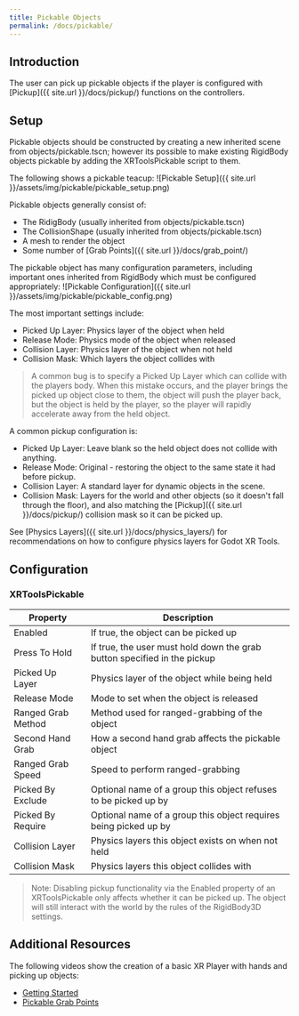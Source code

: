 ```yaml
---
title: Pickable Objects
permalink: /docs/pickable/
---
```



## Introduction
The user can pick up pickable objects if the player is configured with
[Pickup]({{ site.url }}/docs/pickup/) functions on the controllers.

## Setup
Pickable objects should be constructed by creating a new inherited scene from
objects/pickable.tscn; however its possible to make existing RigidBody objects
pickable by adding the XRToolsPickable script to them.

The following shows a pickable teacup:
![Pickable Setup]({{ site.url }}/assets/img/pickable/pickable_setup.png)

Pickable objects generally consist of:
* The RidigBody (usually inherited from objects/pickable.tscn)
* The CollisionShape (usually inherited from objects/pickable.tscn)
* A mesh to render the object
* Some number of [Grab Points]({{ site.url }}/docs/grab_point/)

The pickable object has many configuration parameters, including important 
ones inherited from RigidBody which must be configured appropriately:
![Pickable Configuration]({{ site.url }}/assets/img/pickable/pickable_config.png)

The most important settings include:
* Picked Up Layer: Physics layer of the object when held
* Release Mode: Physics mode of the object when released
* Collision Layer: Physics layer of the object when not held
* Collision Mask: Which layers the object collides with

> A common bug is to specify a Picked Up Layer which can collide with the players 
> body. When this mistake occurs, and the player brings the picked up object close
> to them, the object will push the player back, but the object is held by the
> player, so the player will rapidly accelerate away from the held object.

A common pickup configuration is:
* Picked Up Layer: Leave blank so the held object does not collide with anything.
* Release Mode: Original - restoring the object to the same state it had before pickup.
* Collision Layer: A standard layer for dynamic objects in the scene.
* Collision Mask: Layers for the world and other objects (so it doesn't fall through the floor), and also matching the [Pickup]({{ site.url }}/docs/pickup/) collision mask so it can be picked up.

See [Physics Layers]({{ site.url }}/docs/physics_layers/) for recommendations on
how to configure physics layers for Godot XR Tools.


## Configuration

### XRToolsPickable

| Property | Description |
| ---- | ------------ |
| Enabled            | If true, the object can be picked up |
| Press To Hold      | If true, the user must hold down the grab button specified in the pickup |
| Picked Up Layer    | Physics layer of the object while being held |
| Release Mode       | Mode to set when the object is released |
| Ranged Grab Method | Method used for ranged-grabbing of the object |
| Second Hand Grab   | How a second hand grab affects the pickable object |
| Ranged Grab Speed  | Speed to perform ranged-grabbing |
| Picked By Exclude  | Optional name of a group this object refuses to be picked up by |
| Picked By Require  | Optional name of a group this object requires being picked up by |
| Collision Layer    | Physics layers this object exists on when not held |
| Collision Mask     | Physics layers this object collides with |

> Note: Disabling pickup functionality via the Enabled property of an
  XRToolsPickable only affects whether it can be picked up. The object
  will still interact with the world by the rules of the RigidBody3D
  settings.


## Additional Resources

The following videos show the creation of a basic XR Player with hands and picking up objects:
* [Getting Started](https://youtu.be/VrpySdMcdyw)
* [Pickable Grab Points](https://youtu.be/46Mp8PxcNXs)
